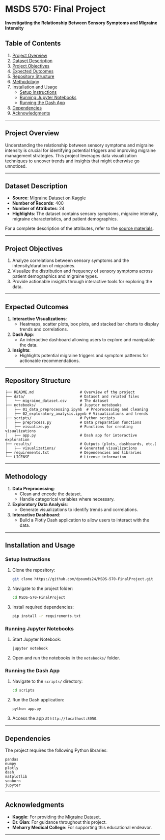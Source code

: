 # **MSDS 570: Final Project**  
**Investigating the Relationship Between Sensory Symptoms and Migraine Intensity**  

## **Table of Contents**

1. [Project Overview](#project-overview)  
2. [Dataset Description](#dataset-description)
3. [Project Objectives](#project-objectives)  
4. [Expected Outcomes](#expected-outcomes)  
5. [Repository Structure](#repository-structure)  
6. [Methodology](#methodology)  
7. [Installation and Usage](#installation-and-usage)  
   - [Setup Instructions](#setup-instructions)  
   - [Running Jupyter Notebooks](#running-jupyter-notebooks)  
   - [Running the Dash App](#running-the-dash-app)  
8. [Dependencies](#dependencies)  
9. [Acknowledgments](#acknowledgments)

---

## **Project Overview**
Understanding the relationship between sensory symptoms and migraine intensity is crucial for identifying potential triggers and improving migraine management strategies. This project leverages data visualization techniques to uncover trends and insights that might otherwise go unnoticed.

---

## **Dataset Description**
- **Source**: [Migraine Dataset on Kaggle](https://www.kaggle.com/datasets/ranzeet013/migraine-dataset)  
- **Number of Records**: 400  
- **Number of Attributes**: 24  
- **Highlights**: The dataset contains sensory symptoms, migraine intensity, migraine characteristics, and patient demographics.  

For a complete description of the attributes, refer to the [source materials](https://codeocean.com/capsule/1269964/tree/v1).

---

## **Project Objectives**
1. Analyze correlations between sensory symptoms and the intensity/duration of migraines.  
2. Visualize the distribution and frequency of sensory symptoms across patient demographics and migraine types.  
3. Provide actionable insights through interactive tools for exploring the data.  

---

## **Expected Outcomes**
1. **Interactive Visualizations**:
   - Heatmaps, scatter plots, box plots, and stacked bar charts to display trends and correlations.  
2. **Dash App**:
   - An interactive dashboard allowing users to explore and manipulate the data.  
3. **Insights**:
   - Highlights potential migraine triggers and symptom patterns for actionable recommendations.  

---

## **Repository Structure**
```
├── README.md                     # Overview of the project
├── data/                         # Dataset and related files
│   └── migraine_dataset.csv      # The dataset
├── notebooks/                    # Jupyter notebooks
│   ├── 01_data_preprocessing.ipynb  # Preprocessing and cleaning
│   ├── 02_exploratory_analysis.ipynb # Visualizations and trends
├── scripts/                      # Python scripts
│   ├── preprocess.py             # Data preparation functions
│   ├── visualize.py              # Functions for creating visualizations
│   ├── app.py                    # Dash app for interactive exploration
├── results/                      # Outputs (plots, dashboards, etc.)
│   ├── visualizations/           # Generated visualizations
├── requirements.txt              # Dependencies and libraries
└── LICENSE                       # License information
```

---

## **Methodology**
1. **Data Preprocessing**:
   - Clean and encode the dataset.
   - Handle categorical variables where necessary.  
2. **Exploratory Data Analysis**:
   - Generate visualizations to identify trends and correlations.  
3. **Interactive Dashboard**:
   - Build a Plotly Dash application to allow users to interact with the data.

---

## **Installation and Usage**

### **Setup Instructions**
1. Clone the repository:
   ```bash
   git clone https://github.com/dpounds24/MSDS-570-FinalProject.git
   ```
2. Navigate to the project folder:
   ```bash
   cd MSDS-570-FinalProject
   ```
3. Install required dependencies:
   ```bash
   pip install -r requirements.txt
   ```

### **Running Jupyter Notebooks**
1. Start Jupyter Notebook:
   ```bash
   jupyter notebook
   ```
2. Open and run the notebooks in the `notebooks/` folder.

### **Running the Dash App**
1. Navigate to the `scripts/` directory:
   ```bash
   cd scripts
   ```
2. Run the Dash application:
   ```bash
   python app.py
   ```
3. Access the app at `http://localhost:8050`.

---

## **Dependencies**
The project requires the following Python libraries:
```
pandas
numpy
plotly
dash
matplotlib
seaborn
jupyter
```

---

## **Acknowledgments**
- **Kaggle**: For providing the [Migraine Dataset](https://www.kaggle.com/datasets/ranzeet013/migraine-dataset).  
- **Dr. Qian**: For guidance throughout this project.  
- **Meharry Medical College**: For supporting this educational endeavor.

---
